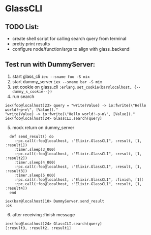 # GlassCLI

## TODO List:
* create shell script for calling search query from terminal
* pretty print results
* configure node/function/args to align with glass_backend

## Test run with DummyServer:
1. start glass_cli `iex --sname foo -S mix`
2. start dummy_server `iex --sname bar -S mix`
3. set cookie on glass_cli `:erlang.set_cookie(bar@localhost, {--dummy_s_cookie--})`
4. run search
```
iex(foo@localhost)23> query = "write(Value) -> io:fwrite(\"Hello world!~p~n\", [Value])."
"write(Value) -> io:fwrite(\"Hello world!~p~n\", [Value])."
iex(foo@localhost)24> GlassCLI.search(query)
```
5. mock return on dummy_server
```
  def send_result() do
    :rpc.call(:foo@localhost, :"Elixir.GlassCLI", :result, [1, :result1])
    :timer.sleep(3_000)
    :rpc.call(:foo@localhost, :"Elixir.GlassCLI", :result, [1, :result2])
    :timer.sleep(4_000)
    :rpc.call(:foo@localhost, :"Elixir.GlassCLI", :result, [1, :result3])
    :timer.sleep(5_000)
    :rpc.call(:foo@localhost, :"Elixir.GlassCLI", :finish, [1])
    :rpc.call(:foo@localhost, :"Elixir.GlassCLI", :result, [1, :result4])
  end
```
```
iex(bar@localhost)10> DummyServer.send_result
:ok
```
6. after receiving :finish message
```
iex(foo@localhost)24> GlassCLI.search(query)
[:result3, :result2, :result1]
```

